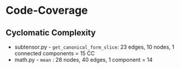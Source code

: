 # Code-Coverage

## Cyclomatic Complexity
- subtensor.py - `get_canonical_form_slice`: 23 edges, 10 nodes, 1 connected components =  15 CC
- math.py - `mean` : 28 nodes, 40 edges, 1 component = 14